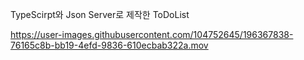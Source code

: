TypeScirpt와 Json Server로 제작한 ToDoList


https://user-images.githubusercontent.com/104752645/196367838-76165c8b-bb19-4efd-9836-610ecbab322a.mov


